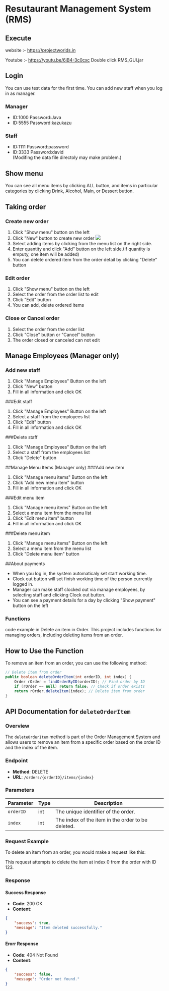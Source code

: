 # Resutaurant Management System (RMS)
## Execute

website :- https://projectworlds.in

Youtube :- https://youtu.be/6iB4-3c0cxc
Double click RMS_GUI.jar
## Login
You can use test data for the first time. You can add new staff when you log in as manager.
### Manager
- ID:1000 Password:Java
- ID:5555 Password:kazukazu

### Staff
* ID:1111 Password:password
* ID:3333 Password:david  
(Modifing the data file directoly may make problem.)  

## Show menu
You can see all menu items by clicking ALL button, and items in particular categories by clicking Drink, Alcohol, Main, or Dessert button.  
## Taking order
### Create new order
1. Click "Show menu" button on the left
2. Click "New" button to create new order
![](readme_images/order.jpg)
3. Select adding items by clicking from the menu list on the right side.
4. Enter quantity and click "Add" button on the left side.(If quantity is emputy, one item will be added)
5. You can delete ordered item from the order detail by clicking "Delete" button  

### Edit order
1. Click "Show menu" button on the left
2. Select the order from the order list to edit
3. Click "Edit" button
4. You can add, delete ordered items

### Close or Cancel order
1. Select the order from the order list
2. Click "Close" button or "Cancel" button
3. The order closed or canceled can not edit

## Manage Employees (Manager only)
### Add new staff
1. Click "Manage Employees" Button on the left
2. Click "New" button
3. Fill in all information and click OK

###Edit staff
1. Click "Manage Employees" Button on the left
2. Select a staff from the employees list
3. Click "Edit" button
4. Fill in all information and click OK

###Delete staff
1. Click "Manage Employees" Button on the left
2. Select a staff from the employees list
3. Click "Delete" button

##Manage Menu Items (Manager only)
###Add new item
1. Click "Manage menu items" Button on the left
2. Click "Add new menu item" button
3. Fill in all information and click OK

###Edit menu item
1. Click "Manage menu items" Button on the left
2. Select a menu item from the menu list
3. Click "Edit menu item" button
4. Fill in all information and click OK

###Delete menu item
1. Click "Manage menu items" Button on the left
2. Select a menu item from the menu list
3. Click "Delete menu item" button

##About payments
* When you log in, the system automaticaly set start working time.
* Clock out button will set finish working time of the person currently logged in.
* Manager can make staff clocked out via manage employees, by selecting staff and clicking Clock out button.
* You can see a payment details for a day by clicking "Show payment" button on the left





### Functions
code example in Delete an item in Order.
This project includes functions for managing orders, including deleting items from an order.

## How to Use the Function

To remove an item from an order, you can use the following method:

```java
// Delete item from order
public boolean deleteOrderItem(int orderID, int index) {
    Order rOrder = findOrderByID(orderID); // Find order by ID
    if (rOrder == null) return false; // Check if order exists
    return rOrder.deleteItem(index); // Delete item from order
}
```

## API Documentation for `deleteOrderItem`

### Overview
The `deleteOrderItem` method is part of the Order Management System and allows users to remove an item from a specific order based on the order ID and the index of the item.

### Endpoint
- **Method**: DELETE
- **URL**: `/orders/{orderID}/items/{index}`

### Parameters

| Parameter | Type | Description |
|-----------|------|-------------|
| `orderID` | int  | The unique identifier of the order. |
| `index`   | int  | The index of the item in the order to be deleted. |

### Request Example
To delete an item from an order, you would make a request like this:

This request attempts to delete the item at index 0 from the order with ID 123.

### Response

#### Success Response
- **Code**: 200 OK
- **Content**:
```json
{
    "success": true,
    "message": "Item deleted successfully."
}
```
#### Erorr Response
- **Code**: 404 Not Found
- **Content**:
```json
{
    "success": false,
    "message": "Order not found."
}
